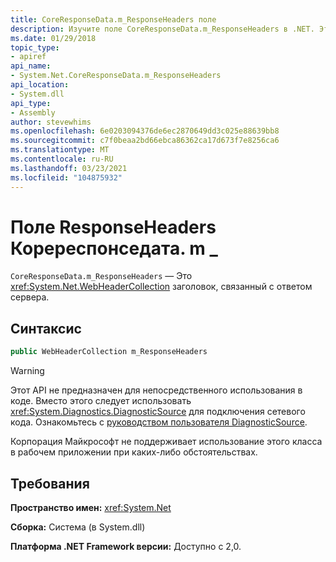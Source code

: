 ```yaml
---
title: CoreResponseData.m_ResponseHeaders поле
description: Изучите поле CoreResponseData.m_ResponseHeaders в .NET. Это поле является типом Вебхеадерколлектион, который содержит заголовки, связанные с ответом сервера.
ms.date: 01/29/2018
topic_type:
- apiref
api_name:
- System.Net.CoreResponseData.m_ResponseHeaders
api_location:
- System.dll
api_type:
- Assembly
author: stevewhims
ms.openlocfilehash: 6e0203094376de6ec2870649dd3c025e88639bb8
ms.sourcegitcommit: c7f0beaa2bd66ebca86362ca17d673f7e8256ca6
ms.translationtype: MT
ms.contentlocale: ru-RU
ms.lasthandoff: 03/23/2021
ms.locfileid: "104875932"
---
```

# <a name="coreresponsedatam_responseheaders-field"></a>Поле ResponseHeaders Коререспонседата. m \_

`CoreResponseData.m_ResponseHeaders` — Это <xref:System.Net.WebHeaderCollection> заголовок, связанный с ответом сервера.

## <a name="syntax"></a>Синтаксис
  
```csharp
public WebHeaderCollection m_ResponseHeaders
```

> [!WARNING]
> Этот API не предназначен для непосредственного использования в коде. Вместо этого следует использовать <xref:System.Diagnostics.DiagnosticSource> для подключения сетевого кода. Ознакомьтесь с [руководством пользователя DiagnosticSource](https://github.com/dotnet/runtime/blob/main/src/libraries/System.Diagnostics.DiagnosticSource/src/DiagnosticSourceUsersGuide.md).
>
> Корпорация Майкрософт не поддерживает использование этого класса в рабочем приложении при каких-либо обстоятельствах.

## <a name="requirements"></a>Требования

**Пространство имен:** <xref:System.Net>

**Сборка:** Система (в System.dll)

**Платформа .NET Framework версии:** Доступно с 2,0.
